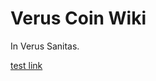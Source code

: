# Verus Coin Wiki

In Verus Sanitas.

[test link](https://wiki.veruscoin.io/01;_immature_block_unlock_time_calculation_manual_calculation.md)
